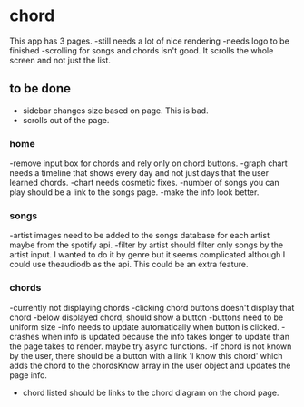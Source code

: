 # chord

This app has 3 pages.
-still needs a lot of nice rendering
-needs logo to be finished
-scrolling for songs and chords isn't good. It scrolls the whole screen and not just the list.

## to be done

- sidebar changes size based on page. This is bad.
- scrolls out of the page.

### home

-remove input box for chords and rely only on chord buttons.
-graph chart needs a timeline that shows every day and not just days that the user learned chords.
-chart needs cosmetic fixes.
-number of songs you can play should be a link to the songs page.
-make the info look better.

### songs

-artist images need to be added to the songs database for each artist maybe from the spotify api.
-filter by artist should filter only songs by the artist input. I wanted to do it by genre but it seems complicated although I could use theaudiodb as the api. This could be an extra feature.

### chords

-currently not displaying chords
-clicking chord buttons doesn't display that chord
-below displayed chord, should show a button
-buttons need to be uniform size
-info needs to update automatically when button is clicked.
-crashes when info is updated because the info takes longer to update than the page takes to render. maybe try async functions.
-if chord is not known by the user, there should be a button with a link 'I know this chord' which adds the chord to the chordsKnow array in the user object and updates the page info.

- chord listed should be links to the chord diagram on the chord page.
